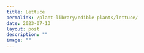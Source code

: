 ```yaml
---
title: Lettuce
permalink: /plant-library/edible-plants/lettuce/
date: 2023-07-13
layout: post
description: ""
image: ""
---
```

